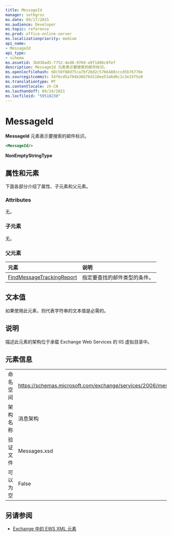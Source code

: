 ```yaml
---
title: MessageId
manager: sethgros
ms.date: 09/17/2015
ms.audience: Developer
ms.topic: reference
ms.prod: office-online-server
ms.localizationpriority: medium
api_name:
- MessageId
api_type:
- schema
ms.assetid: 3b038ad5-7752-4ed8-9769-a9f1d86c8fef
description: MessageId 元素表示要搜索的邮件标识。
ms.openlocfilehash: 68c50f88d75ca7bf26d2c5766488cccd5b76770e
ms.sourcegitcommit: 54f6cd5a704b36b76d110ee53a6d6c1c3e15f5a9
ms.translationtype: MT
ms.contentlocale: zh-CN
ms.lasthandoff: 09/24/2021
ms.locfileid: "59518230"
---
```

# <a name="messageid"></a>MessageId

**MessageId** 元素表示要搜索的邮件标识。 
  
```XML
<MessageId/>
```

 **NonEmptyStringType**
## <a name="attributes-and-elements"></a>属性和元素

下面各部分介绍了属性、子元素和父元素。
  
### <a name="attributes"></a>Attributes

无。
  
### <a name="child-elements"></a>子元素

无。
  
### <a name="parent-elements"></a>父元素

|**元素**|**说明**|
|:-----|:-----|
|[FindMessageTrackingReport](findmessagetrackingreport.md) <br/> |指定要查找的邮件类型的条件。  <br/> |
   
## <a name="text-value"></a>文本值

如果使用此元素，则代表字符串的文本值是必需的。
  
## <a name="remarks"></a>说明

描述此元素的架构位于承载 Exchange Web Services 的 IIS 虚拟目录中。
  
## <a name="element-information"></a>元素信息

|||
|:-----|:-----|
|命名空间  <br/> |https://schemas.microsoft.com/exchange/services/2006/messages  <br/> |
|架构名称  <br/> |消息架构  <br/> |
|验证文件  <br/> |Messages.xsd  <br/> |
|可以为空  <br/> |False  <br/> |
   
## <a name="see-also"></a>另请参阅



- [Exchange 中的 EWS XML 元素](ews-xml-elements-in-exchange.md)

